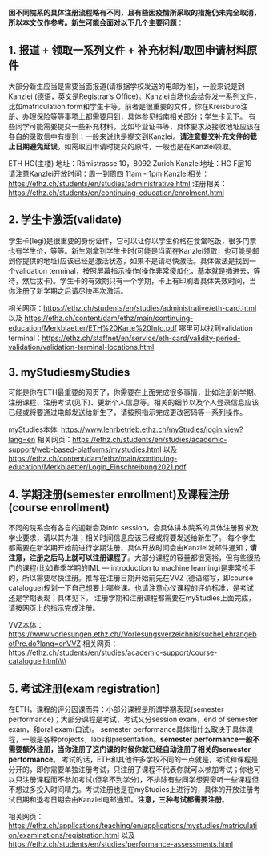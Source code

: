 **因不同院系的具体注册流程略有不同，且有些因疫情所采取的措施仍未完全取消，所以本文仅作参考。新生可能会面对以下几个主要问题**：

## 1. 报道 + 领取一系列文件 + 补充材料/取回申请材料原件

大部分新生应当是需要当面报道(请根据学校发送的电邮为准)，一般来说是到Kanzlei (德语，英文是Registrar’s Office)。Kanzlei当场也会给你发一系列文件，比如matriculation form和学生卡等。前者是很重要的文件，你在Kreisburo注册、办理保险等等事项上都需要用到，具体参见指南相关部分；学生卡见下。
有些同学可能需要提交一些补充材料，比如毕业证书等，具体要求及接收地址应该在各自的录取信中有提到；一般来说也是提交到Kanzlei。**请注意提交补充文件的截止日期避免延误**。如需取回申请时提交的原件，一般也是在Kanzlei领取。

ETH HG(主楼) 地址：Rämistrasse 10，8092 Zurich
Kanzlei地址：HG F层19
请注意Kanzlei开放时间：周一到周四 11am - 1pm
Kanzlei相关：<https://ethz.ch/students/en/studies/administrative.html>
注册相关：<https://ethz.ch/students/en/continuing-education/enrolment.html>

## 2. 学生卡激活(validate)

学生卡(legi)是很重要的身份证件，它可以让你以学生价格在食堂吃饭，很多门票也有学生价，等等。新生刚拿到学生卡时(可能是当面在Kanzlei领取，也可能是邮到你提供的地址)应该已经是激活状态，如果不是请尽快激活。具体做法是找到一个validation terminal，按照屏幕指示操作(操作非常傻瓜化，基本就是插进去，等待，然后拔卡)。学生卡的有效期只有一个学期，卡上有印刷着具体失效时间，当你注册了新学期之后请尽快再次激活。

相关网页：<https://ethz.ch/students/en/studies/administrative/eth-card.html> 以及 <https://ethz.ch/content/dam/ethz/main/continuing-education/Merkblaetter/ETH%20Karte%20Info.pdf>
哪里可以找到validation terminal：<https://ethz.ch/staffnet/en/service/eth-card/validity-period-validation/validation-terminal-locations.html>

## 3. myStudiesmyStudies

可能是你在ETH最重要的网页了，你需要在上面完成很多事情，比如注册新学期、注册课程、注册考试(见下)、更新个人信息等。相关的细节以及个人登录信息应该已经或将要通过电邮发送给新生了，请按照指示完成更改密码等一系列操作。

myStudies本体: <https://www.lehrbetrieb.ethz.ch/myStudies/login.view?lang=en>
相关网页：<https://ethz.ch/students/en/studies/academic-support/web-based-platforms/mystudies.html>
以及<https://ethz.ch/content/dam/ethz/main/continuing-education/Merkblaetter/Login_Einschreibung2021.pdf>

## 4. 学期注册(semester enrollment)及课程注册(course enrollment)

不同的院系会有各自的迎新会及info session，会具体讲本院系的具体注册要求及学业要求，请以其为准；相关时间信息应该已经或将要发送给新生了。
每个学生都需要在新学期开始前进行学期注册，具体开放时间会由Kanzlei发邮件通知；**请注意，注册之后马上就可以注册课程了**。大部分课程的容量都很宽裕，但有些很热门的课程(比如春季学期的IML — introduction to machine learning)是非常抢手的，所以需要尽快注册。推荐在注册日期开始前先在VVZ (德语缩写，即course catalogue)规划一下自己想要上哪些课。也请注意心仪课程的评价标准，是考试还是学期表现；具体见下。
注册学期和注册课程都需要在myStudies上面完成，请按网页上的指示完成注册。

VVZ本体：<https://www.vorlesungen.ethz.ch//Vorlesungsverzeichnis/sucheLehrangebotPre.do?lang=enVVZ>
相关网页：<https://ethz.ch/students/en/studies/academic-support/course-catalogue.html\\\\>

## 5. 考试注册(exam registration) 

在ETH，课程的评分因课而异：小部分课程是所谓学期表现(semester performance)；大部分课程是考试，考试又分session exam，end of semester exam，和oral exam(口试)。
semester performance具体指什么取决于具体课程，一般是各种projects，labs和presentation。**semester performance一般不需要额外注册，当你注册了这门课的时候你就已经自动注册了相关的semester performance**。
考试的话，ETH和其他许多学校不同的一点就是，考试和课程是分开的，即你需要单独注册考试，只注册了课程不代表你就可以参加考试；你也可以只注册课程而不参加考试(但拿不到学分)，不排除有些同学想要旁听一些课程但不想过多投入时间精力。考试注册也是在myStudies上进行的，具体的开放注册考试日期和退考日期会由Kanzlei电邮通知。**注意，三种考试都需要注册**。

相关网页：<https://ethz.ch/applications/teaching/en/applications/mystudies/matriculation/examinations/registration.html>
以及<https://ethz.ch/students/en/studies/performance-assessments.html>

